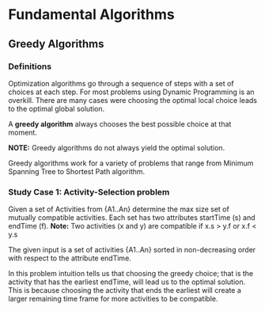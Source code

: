 # Fundamental Algorithms

## Greedy Algorithms

### Definitions

Optimization algorithms go through a sequence of steps with a set of choices at each step. For most problems using Dynamic 
Programming is an overkill. There are many cases were choosing the optimal local choice leads to the optimal global solution.
  
A **greedy algorithm** always chooses the best possible choice at that moment.
    
**NOTE:** Greedy algorithms do not always yield the optimal solution. 
     
Greedy algorithms work for a variety of problems that range from Minimum Spanning Tree to Shortest Path algorithm.
 
### Study Case 1: Activity-Selection problem
 
Given a set of Activities from {A1..An} determine the max size set of mutually compatible activities.
Each set has two attributes startTime (s) and endTime (f). **Note:** Two activities (x and y) are compatible if
x.s > y.f or x.f < y.s
     
The given input is a set of activities {A1..An} sorted in non-decreasing order with respect to the attribute endTime.
     
In this problem intuition tells us that choosing the greedy choice; that is the activity that has the earliest
endTime, will lead us to the optimal solution. This is because choosing the activity that ends the earliest will create
a larger remaining time frame for more activities to be compatible.

